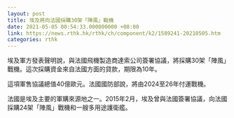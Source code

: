 ```yaml
---
layout: post
title: 埃及將向法國採購30架「陣風」戰機
date: 2021-05-05 00:54:33.000000000 +08:00
link: https://news.rthk.hk/rthk/ch/component/k2/1589241-20210505.htm
categories: rthk
---
```


埃及軍方發表聲明說，與法國飛機製造商達索公司簽署協議，將採購30架「陣風」戰機。這次採購資金來自法國方面的貸款，期限為10年。

這項軍售協議總值40億歐元。法國國防部說，將由2024至26年付運戰機。

法國是埃及主要的軍購來源地之一。2015年2月，埃及曾與法國簽署協議，向法國採購24架「陣風」戰機和一艘多用途護衛艦。


　
